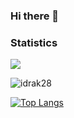 ### Hi there 👋
### Statistics
<!--<img src="https://github-readme-stats.vercel.app/api/top-langs/?username=idrak28&theme=dark&hide_langs_below=1" />-->
<img src="https://github-readme-stats.vercel.app/api?username=idrak28&&show_icons=true&title_color=ffffff&icon_color=a4c639&text_color=daf7dc&bg_color=151515">

<p><img align="center" src="https://github-readme-streak-stats.herokuapp.com/?user=idrak28&" alt="idrak28"/></p>


[![Top Langs](https://github-readme-stats.vercel.app/api/top-langs/?username=idrak28&exclude_repo=github-readme-stats,idrak28.github.io)](https://github.com/idrak28)
